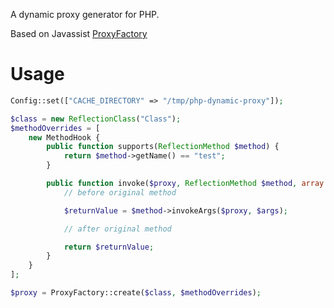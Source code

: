 
A dynamic proxy generator for PHP.

Based on Javassist [ProxyFactory](http://www.csg.is.titech.ac.jp/~chiba/javassist/html/javassist/util/proxy/ProxyFactory.html "ProxyFactory")

# Usage #

```php
Config::set(["CACHE_DIRECTORY" => "/tmp/php-dynamic-proxy"]);

$class = new ReflectionClass("Class");
$methodOverrides = [
	new MethodHook {
		public function supports(ReflectionMethod $method) {
			return $method->getName() == "test";
		}

		public function invoke($proxy, ReflectionMethod $method, array $args) {
			// before original method

			$returnValue = $method->invokeArgs($proxy, $args);

			// after original method

			return $returnValue;
		}
	}
];

$proxy = ProxyFactory::create($class, $methodOverrides);
```
